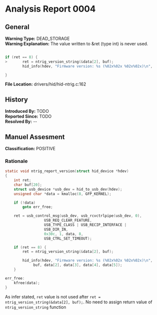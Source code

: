 # Analysis Report 0004 #

## General ##
**Warning Type:** DEAD_STORAGE  
**Warning Explanation:** The value written to &ret (type int) is never used.   
```C
   
if (ret == 8) {
> 		ret = ntrig_version_string(&data[2], buf);
  		hid_info(hdev, "Firmware version: %s (%02x%02x %02x%02x)\n",

}
```
**File Location:** drivers/hid/hid-ntrig.c:162  
## History ##
**Introduced By:** TODO  
**Reported Since:** TODO  
**Resolved By:** --  

## Manuel Assesment ##
**Classification:** POSITIVE  
### Rationale ###
```C
static void ntrig_report_version(struct hid_device *hdev)
{
	int ret;
	char buf[20];
	struct usb_device *usb_dev = hid_to_usb_dev(hdev);
	unsigned char *data = kmalloc(8, GFP_KERNEL);

	if (!data)
		goto err_free;

	ret = usb_control_msg(usb_dev, usb_rcvctrlpipe(usb_dev, 0),
			      USB_REQ_CLEAR_FEATURE,
			      USB_TYPE_CLASS | USB_RECIP_INTERFACE |
			      USB_DIR_IN,
			      0x30c, 1, data, 8,
			      USB_CTRL_SET_TIMEOUT);

	if (ret == 8) {
		ret = ntrig_version_string(&data[2], buf);

		hid_info(hdev, "Firmware version: %s (%02x%02x %02x%02x)\n",
			 buf, data[2], data[3], data[4], data[5]);
	}

err_free:
	kfree(data);
}
```
As infer stated, ```ret``` value is not used after ```ret = ntrig_version_string(&data[2], buf);```. No need to assign return value of ```ntrig_version_string``` function  
